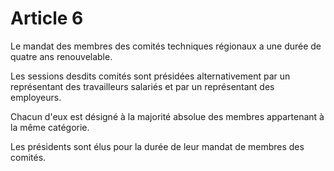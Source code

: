# Article 6

Le mandat des membres des comités techniques régionaux a une durée de quatre ans renouvelable.

Les sessions desdits comités sont présidées alternativement par un représentant des travailleurs salariés et par un représentant des employeurs.

Chacun d'eux est désigné à la majorité absolue des membres appartenant à la même catégorie.

Les présidents sont élus pour la durée de leur mandat de membres des comités.
